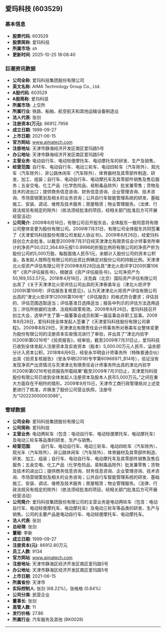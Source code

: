 ## 爱玛科技 (603529)

### 基本信息

- **股票代码**: 603529
- **股票简称**: 爱玛科技
- **所属市场**: sh
- **更新时间**: 2025-10-25 18:08:40

### 巨潮资讯数据

- **公司全称**: 爱玛科技集团股份有限公司
- **英文名称**: AIMA Technology Group Co., Ltd.
- **A股代码**: 603529
- **A股简称**: 爱玛科技
- **所属市场**: 上交所
- **所属行业**: 铁路、船舶、航空航天和其他运输设备制造业
- **法人代表**: 张剑
- **注册资本(万元)**: 86912.7956
- **成立日期**: 1999-09-27
- **上市日期**: 2021-06-15
- **官方网站**: www.aimatech.com
- **注册地址**: 天津市静海经济开发区南区爱玛路5号
- **办公地址**: 天津市静海经济开发区南区爱玛路5号
- **主营业务**: 电动自行车、电动轻便摩托车、电动摩托车的研发、生产及销售。
- **经营范围**: 自行车、电动自行车、电动三轮车、电动四轮车（汽车除外）、观光车（汽车除外）、非公路休闲车（汽车除外）、体育器材及其零部件制造、研发、加工、组装；自行车、电动自行车、电动摩托车及其零部件销售及售后服务；五金交电、化工产品（化学危险品、易制毒品除外）批发兼零售；货物及技术的进出口；提供商务信息咨询、财务信息咨询、企业管理咨询、技术咨询、市场营销策划及相关的业务咨询；公共自行车智能管理系统的研发、基础施工、安装、调试、维修及技术服务；房屋租赁；物业管理服务。（法律、行政法规另有规定的除外）（依法须经批准的项目，经相关部门批准后方可开展经营活动）
- **公司简介**: 2009年6月18日，有限公司召开股东会，全体股东一致同意将有限公司整体变更为股份有限公司。2009年7月31日，有限公司全体股东共同签署了《天津爱玛科技股份有限公司发起人协议书》。2009年8月26日，经爱玛科技创立大会批准，以截至2009年7月31日经天津津北有限责任会计师事务所审计的净资产50,022,364.69元按1:0.9996的折股比例将有限公司的净资产折为股份公司的5,000万股，每股面值人民币1元，余额计入股份公司的资本公积金。各发起人按照在有限公司的出资比例确定对股份公司的持股比例。天津津北火炬资产评估有限公司于2009年8月28日出具“津北火炬评字(2009)第106号”《资产评估报告书》，根据该《资产评估报告书》，公司净资产为50,169,553.57元。2018年4月18日，沃克森（北京）国际资产评估有限公司出具了《关于天津津北火炬评估公司出具的天津泰美车业（津北火炬评字(2009)第106号）评估报告复核意见》，认为天津津北火炬资产评估有限公司出具的“津北火炬评字(2009)第106号”《评估报告》的格式符合要求；评估目的、评估范围选取适当；评估基准日选择适当；报告中列示的评估方法选用适当；评估所依据的法律、法规和政策有效。2009年8月26日，爱玛科技召开创立大会，选举产生了第一届董事会成员和第一届监事会非职工监事。2009年8月28日，爱玛科技全体发起人签署了《天津爱玛科技股份有限公司章程》。2009年8月29日，天津津北有限责任会计师事务所对泰美车业整体变更为股份有限公司的注册资本实收情况进行了审验，并出具了“津北内验字II(2009)第0216号”《验资报告》，经审验，截至2009年7月31日止，爱玛科技已收到全体发起人注册资本及实收资本（股本）5,000.00万元人民币，溢余部分计入资本公积。2018年6月6日，经安永华明会计师事务所（特殊普通合伙）出具《验资复核报告》（安永华明(2018)专字第60968971_B14号），验证没有发现净资产出资情况与天津津北有限责任会计师事务所出具的津北内验字II(2009)第0216号验资报告所载结果“截至2009年7月31日止，天津爱玛科技股份有限公司已收到全体发起人注册资本及股本人民币5,000万元。”之间在重大方面存在不相符的情形。2009年9月15日，天津市工商行政管理局对上述变更进行了核准，并换发了股份公司营业执照，注册号为“120223000003086”。

### 雪球数据

- **公司全称**: 爱玛科技集团股份有限公司
- **公司简称**: 爱玛科技
- **主营业务**: 电动两轮车（包含：电动自行车、电动轻便摩托车、电动摩托车）及电动三轮车等品类的研发、生产与销售。
- **经营范围**: 　　自行车、电动自行车、电动三轮车、电动四轮车（汽车除外）、观光车（汽车除外）、非公路休闲车（汽车除外）、体育器材及其零部件制造、研发、加工、组装；自行车、电动自行车、电动摩托车及其零部件销售及售后服务；五金交电、化工产品（化学危险品、易制毒品除外）批发兼零售；货物及技术的进出口；提供商务信息咨询、财务信息咨询、企业管理咨询、技术咨询、市场营销策划及相关的业务咨询；公共自行车智能管理系统的研发、基础施工、安装、调试、维修及技术服务；房屋租赁；物业管理服务。（法律、行政法规另有规定的除外）（依法须经批准的项目，经相关部门批准后方可开展经营活动）
- **公司简介**: 爱玛科技集团股份有限公司的主营业务是电动两轮车（包含：电动自行车、电动轻便摩托车、电动摩托车）及电动三轮车等品类的研发、生产与销售。公司的主要产品是电动自行车、电动轻便摩托车、电动摩托车。
- **法人代表**: 张剑
- **总经理**: 张剑
- **董秘**: 李新
- **成立日期**: 1999-09-27
- **注册资本(元)**: 86912.80万元
- **员工人数**: 9134
- **官方网站**: www.aimatech.com
- **注册地址**: 天津市静海区经济开发区南区爱玛路5号
- **办公地址**: 天津市静海区经济开发区南区爱玛路5号
- **上市日期**: 2021-06-15
- **所属省份**: 天津市
- **实际控制人**: 张剑 (68.22%)，张格格 (0.84%)
- **公司分类**: 民营企业
- **董事长**: 张剑
- **高管人数**: 11
- **发行价格**: 27.86
- **所属行业**: 汽车服务及其他 (BK0028)

---